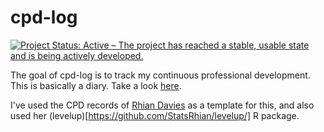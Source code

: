 
# cpd-log

<!-- badges: start -->
[![Project Status: Active – The project has reached a stable, usable state and is being actively developed.](https://www.repostatus.org/badges/latest/active.svg)](https://www.repostatus.org/#active)
<!-- badges: end -->

The goal of cpd-log is to track my continuous professional development. This is basically a diary. Take a look [here](https://jcken95.github.io/cpd-report/cpd-report.html).

I've used the CPD records of [Rhian Davies](https://github.com/StatsRhian/professional-development/) as a template for this, and also used her (levelup)[https://github.com/StatsRhian/levelup/] R package.

